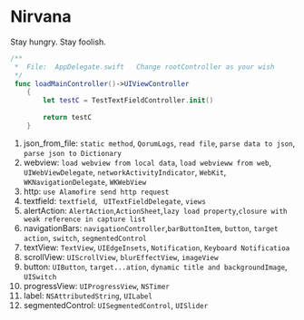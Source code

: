 # Nirvana
Stay hungry. Stay foolish.

~~~swift
/**
 *	File:  AppDelegate.swift   Change rootController as your wish  
 */
 func loadMainController()->UIViewController
    {
        let testC = TestTextFieldController.init()
        
        return testC
    }
~~~

1. json\_from\_file: `static method`, `QorumLogs`, `read file`, `parse data to json`, `parse json to Dictionary`
2. webview:  `load webview from local data`, `load webvieww from web`, `UIWebViewDelegate`, `networkActivityIndicator`, `WebKit`, `WKNavigationDelegate`, `WKWebView`
3. http: `use Alamofire send http request`
4. textfield: `textfield`, ` UITextFieldDelegate`, `views`
5. alertAction: `AlertAction`,`ActionSheet`,`lazy load property`,`closure with weak reference in capture list`
6. navigationBars: `navigationController`,`barButtonItem`, `button`, `target action`, `switch`, `segmentedControl`
7. textView:   `TextView`, `UIEdgeInsets`, `Notification`, `Keyboard Notificatioa`
8. scrollView:  `UIScrollView`, `blurEffectView`, `imageView`
9. button: `UIButton`, `target...ation`, `dynamic title and backgroundImage`, `UISwitch`
10. progressView:    `UIProgressView`, `NSTimer`
11. label:  `NSAttributedString`, `UILabel`
12. segmentedControl: `UISegmentedControl`, `UISlider`


